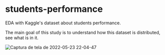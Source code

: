 # students-performance
EDA with Kaggle's dataset about students performance.

The main goal of this study is to understand how this dataset is distributed, see what is in it.

![Captura de tela de 2022-05-23 22-04-47](https://user-images.githubusercontent.com/82065199/169928000-a6f86bdc-64d8-4d79-ae53-d53bc2f13dd5.png)
